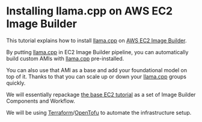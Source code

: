 # Installing llama.cpp on AWS EC2 Image Builder

This tutorial explains how to install [llama.cpp](https://github.com/ggerganov/llama.cpp) on [AWS EC2 Image Builder](https://aws.amazon.com/image-builder/).

By putting [llama.cpp](https://github.com/ggerganov/llama.cpp) in EC2 Image Builder pipeline, you can automatically build custom AMIs with [llama.cpp](https://github.com/ggerganov/llama.cpp) pre-installed.

You can also use that AMI as a base and add your foundational model on top of it. Thanks to that you can scale up or down your [llama.cpp](https://github.com/ggerganov/llama.cpp) groups quickly.

We will essentially repackage [the base EC2 tutorial](tutorial-installing-llamacpp-aws-cuda.md) as a set of Image Builder Components and Workflow.

We will be using [Terraform](https://www.terraform.io/)/[OpenTofu](https://opentofu.org/) to automate the infrastructure setup.

